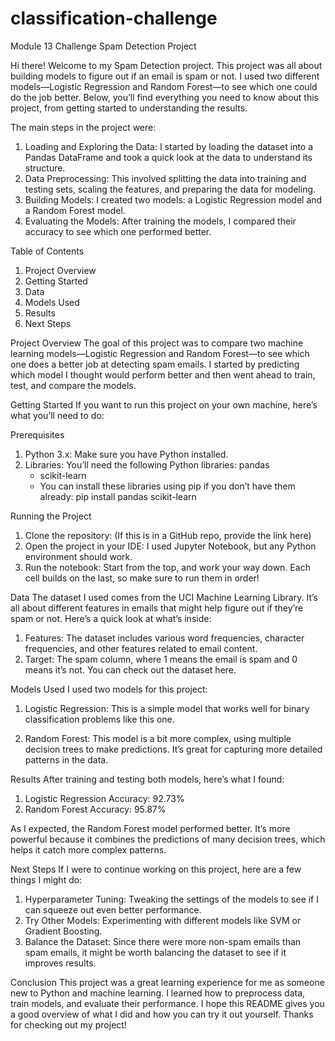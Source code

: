 # classification-challenge
Module 13 Challenge
Spam Detection Project

Hi there! Welcome to my Spam Detection project. This project was all about building models to figure out if an email is spam or not. I used two different models—Logistic Regression and Random Forest—to see which one could do the job better. Below, you’ll find everything you need to know about this project, from getting started to understanding the results.

The main steps in the project were:

 1. Loading and Exploring the Data: I started by loading the dataset into a Pandas DataFrame and took a quick look at the data to understand its structure.
 2. Data Preprocessing: This involved splitting the data into training and testing sets, scaling the features, and preparing the data for modeling.
 3. Building Models: I created two models: a Logistic Regression model and a Random Forest model.
 4. Evaluating the Models: After training the models, I compared their accuracy to see which one performed better.

Table of Contents
 1. Project Overview
 2. Getting Started
 3. Data
 4. Models Used
 5. Results
 6. Next Steps

Project Overview
The goal of this project was to compare two machine learning models—Logistic Regression and Random Forest—to see which one does a better job at detecting spam emails. I started by predicting which model I thought would perform better and then went ahead to train, test, and compare the models.

Getting Started
If you want to run this project on your own machine, here’s what you’ll need to do:

Prerequisites
 1. Python 3.x: Make sure you have Python installed.
 2. Libraries: You’ll need the following Python libraries:
pandas
    - scikit-learn
    - You can install these libraries using pip if you don’t have them already:
pip install pandas scikit-learn


Running the Project
 1. Clone the repository: (If this is in a GitHub repo, provide the link here)
 2. Open the project in your IDE: I used Jupyter Notebook, but any Python environment should work.
 3. Run the notebook: Start from the top, and work your way down. Each cell builds on the last, so make sure to run them in order!

Data
The dataset I used comes from the UCI Machine Learning Library. It’s all about different features in emails that might help figure out if they’re spam or not. Here’s a quick look at what’s inside:

 1. Features: The dataset includes various word frequencies, character frequencies, and other features related to email content.
 2. Target: The spam column, where 1 means the email is spam and 0 means it’s not.
You can check out the dataset here.

Models Used
I used two models for this project:

 1. Logistic Regression: This is a simple model that works well for binary classification problems like this one.

 2. Random Forest: This model is a bit more complex, using multiple decision trees to make predictions. It’s great for capturing more detailed patterns in the data.

Results
After training and testing both models, here’s what I found:

 1. Logistic Regression Accuracy: 92.73%
 2. Random Forest Accuracy: 95.87%

As I expected, the Random Forest model performed better. It’s more powerful because it combines the predictions of many decision trees, which helps it catch more complex patterns.

Next Steps
If I were to continue working on this project, here are a few things I might do:

 1. Hyperparameter Tuning: Tweaking the settings of the models to see if I can squeeze out even better performance.
 2. Try Other Models: Experimenting with different models like SVM or Gradient Boosting.
 3. Balance the Dataset: Since there were more non-spam emails than spam emails, it might be worth balancing the dataset to see if it improves results.

Conclusion
This project was a great learning experience for me as someone new to Python and machine learning. I learned how to preprocess data, train models, and evaluate their performance. I hope this README gives you a good overview of what I did and how you can try it out yourself. Thanks for checking out my project!















